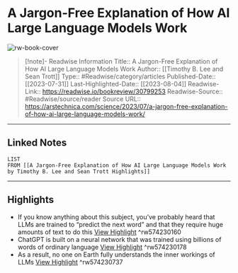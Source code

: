 # A Jargon-Free Explanation of How AI Large Language Models Work

![rw-book-cover](https://cdn.arstechnica.net/wp-content/uploads/2023/07/LLM-cat-vector-space-1-760x380.jpg)
<br>
>[!note]- Readwise Information
>Title:: A Jargon-Free Explanation of How AI Large Language Models Work
>Author:: [[Timothy B. Lee and Sean Trott]]
>Type:: #Readwise/category/articles
>Published-Date:: [[2023-07-31]]
>Last-Highlighted-Date:: [[2023-08-04]]
>Readwise-Link:: https://readwise.io/bookreview/30799253
>Readwise-Source:: #Readwise/source/reader
>Source URL:: https://arstechnica.com/science/2023/07/a-jargon-free-explanation-of-how-ai-large-language-models-work/
--- 

## Linked Notes
```dataview
LIST
FROM [[A Jargon-Free Explanation of How AI Large Language Models Work by Timothy B. Lee and Sean Trott Highlights]]
```

---

## Highlights
- If you know anything about this subject, you’ve probably heard that LLMs are trained to “predict the next word” and that they require huge amounts of text to do this [View Highlight](https://readwise.io/open/574230160) ^rw574230160
- ChatGPT is built on a neural network that was trained using billions of words of ordinary language [View Highlight](https://readwise.io/open/574230178) ^rw574230178
- As a result, no one on Earth fully understands the inner workings of LLMs [View Highlight](https://readwise.io/open/574230737) ^rw574230737
